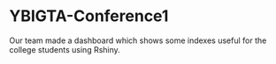 # YBIGTA-Conference1

Our team made a dashboard which shows some indexes useful for the college students using Rshiny.
